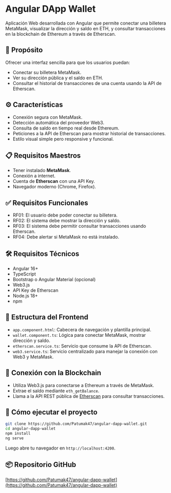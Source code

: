 # Angular DApp Wallet

Aplicación Web desarrollada con Angular que permite conectar una billetera MetaMask, visualizar la dirección y saldo en ETH, y consultar transacciones en la blockchain de Ethereum a través de Etherscan.

## 🎯 Propósito

Ofrecer una interfaz sencilla para que los usuarios puedan:
- Conectar su billetera MetaMask.
- Ver su dirección pública y el saldo en ETH.
- Consultar el historial de transacciones de una cuenta usando la API de Etherscan.

## ⚙️ Características

- Conexión segura con MetaMask.
- Detección automática del proveedor Web3.
- Consulta de saldo en tiempo real desde Ethereum.
- Peticiones a la API de Etherscan para mostrar historial de transacciones.
- Estilo visual simple pero responsive y funcional.

## 📋 Requisitos Maestros

- Tener instalado **MetaMask**.
- Conexión a internet.
- Cuenta de **Etherscan** con una API Key.
- Navegador moderno (Chrome, Firefox).

## ✅ Requisitos Funcionales

- RF01: El usuario debe poder conectar su billetera.
- RF02: El sistema debe mostrar la dirección y saldo.
- RF03: El sistema debe permitir consultar transacciones usando Etherscan.
- RF04: Debe alertar si MetaMask no está instalado.

## 🛠️ Requisitos Técnicos

- Angular 16+
- TypeScript
- Bootstrap o Angular Material (opcional)
- Web3.js
- API Key de Etherscan
- Node.js 18+
- npm

## 🧱 Estructura del Frontend

- `app.component.html`: Cabecera de navegación y plantilla principal.
- `wallet.component.ts`: Lógica para conectar MetaMask, mostrar dirección y saldo.
- `etherscan.service.ts`: Servicio que consume la API de Etherscan.
- `web3.service.ts`: Servicio centralizado para manejar la conexión con Web3 y MetaMask.

## 🔗 Conexión con la Blockchain

- Utiliza Web3.js para conectarse a Ethereum a través de MetaMask.
- Extrae el saldo mediante `eth_getBalance`.
- Llama a la API REST pública de [Etherscan](https://etherscan.io/apis) para consultar transacciones.

## 🚀 Cómo ejecutar el proyecto

```bash
git clone https://github.com/Patumak47/angular-dapp-wallet.git
cd angular-dapp-wallet
npm install
ng serve
```

Luego abre tu navegador en `http://localhost:4200`.

## 📦 Repositorio GitHub

[https://github.com/Patumak47/angular-dapp-wallet](https://github.com/Patumak47/angular-dapp-wallet)